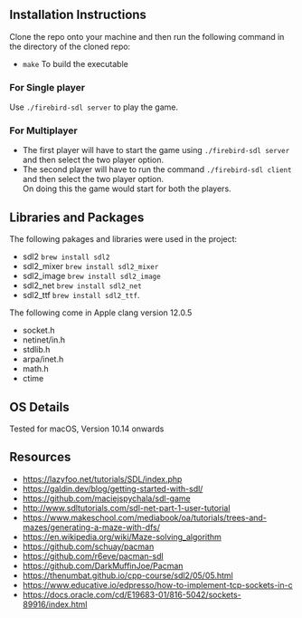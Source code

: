 ## Installation Instructions 
Clone the repo onto your machine and then run the following command in the directory of the cloned repo:
* ```make``` To build the executable 
### For Single player 
Use ```./firebird-sdl server``` to play the game.
### For Multiplayer
* The first player will have to start the game using ```./firebird-sdl server``` and then select the two player option.
* The second player will have to run the command ```./firebird-sdl client``` and then select the two player option.  
On doing this the game would start for both the players.

## Libraries and Packages 
The following pakages and libraries were used in the project:
* sdl2          ```brew install sdl2```
* sdl2_mixer    ```brew install sdl2_mixer```
* sdl2_image   ```brew install sdl2_image```
* sdl2_net     ```brew install sdl2_net```
* sdl2_ttf     ```brew install sdl2_ttf```. 

The following come in Apple clang version 12.0.5
* socket.h
* netinet/in.h
* stdlib.h
* arpa/inet.h
* math.h
* ctime

              

## OS Details
Tested for macOS, Version 10.14 onwards

## Resources
* https://lazyfoo.net/tutorials/SDL/index.php
* https://galdin.dev/blog/getting-started-with-sdl/
* https://github.com/maciejspychala/sdl-game
* http://www.sdltutorials.com/sdl-net-part-1-user-tutorial
* https://www.makeschool.com/mediabook/oa/tutorials/trees-and-mazes/generating-a-maze-with-dfs/
* https://en.wikipedia.org/wiki/Maze-solving_algorithm
* https://github.com/schuay/pacman
* https://github.com/r6eve/pacman-sdl
* https://github.com/DarkMuffinJoe/Pacman
* https://thenumbat.github.io/cpp-course/sdl2/05/05.html
* https://www.educative.io/edpresso/how-to-implement-tcp-sockets-in-c
* https://docs.oracle.com/cd/E19683-01/816-5042/sockets-89916/index.html
